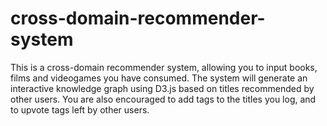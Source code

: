 # cross-domain-recommender-system
This is a cross-domain recommender system, allowing you to input books, films and videogames you have consumed. The system will generate an interactive knowledge graph using D3.js based on titles recommended by other users. You are also encouraged to add tags to the titles you log, and to upvote tags left by other users. 
